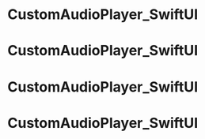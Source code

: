 # CustomAudioPlayer_SwiftUI
# CustomAudioPlayer_SwiftUI
# CustomAudioPlayer_SwiftUI
# CustomAudioPlayer_SwiftUI

